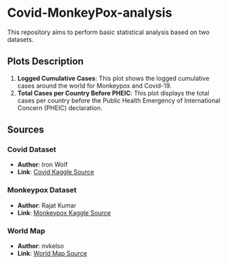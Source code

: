 # Covid-MonkeyPox-analysis

This repository aims to perform basic statistical analysis based on two datasets.

## Plots Description

1. **Logged Cumulative Cases**: This plot shows the logged cumulative cases around the world for Monkeypox and Covid-19.
2. **Total Cases per Country Before PHEIC**: This plot displays the total cases per country before the Public Health Emergency of International Concern (PHEIC) declaration.


## Sources

### Covid Dataset

- **Author**: Iron Wolf
- **Link**: [Covid Kaggle Source](https://www.kaggle.com/datasets/ironwolf404/who-covid-19-cases-dataset)

### Monkeypox Dataset

- **Author**: Rajat Kumar
- **Link**: [Monkeypox Kaggle Source](https://www.kaggle.com/datasets/rajatkumar30/monkeypox)

### World Map

- **Author**: nvkelso
- **Link**: [World Map Source](https://www.naturalearthdata.com/downloads/110m-cultural-vectors/110m-admin-0-countries/)
